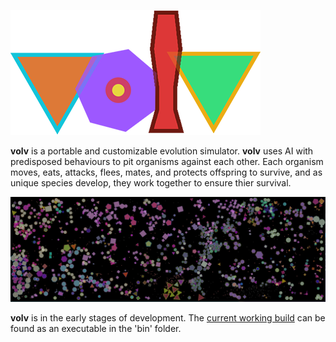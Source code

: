![volv](https://github.com/TysonKlein/volv/blob/master/Readme/volv_logo.png)

**volv** is a portable and customizable evolution simulator. **volv** uses AI with predisposed behaviours to pit organisms against each other. Each organism moves, eats, attacks, flees, mates, and protects offspring to survive, and as unique species develop, they work together to ensure thier survival.

![screenshot](Readme/volv-screenshot.PNG)

**volv** is in the early stages of development. The [current working build](https://github.com/TysonKlein/volv/blob/master/bin/volv.exe) can be found as an executable in the 'bin' folder.
